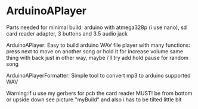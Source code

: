 # ArduinoAPlayer
Parts needed for minimal build:
arduino with atmega328p (i use nano),
sd card reader adapter,
3 buttons
and 3.5 audio jack


ArduinoAPlayer:
Easy to build arduino WAV file player with many functions:
press next to move on another song or hold it for increase volume
same thing with back just in other way,
maybe i'll try add hold pause for random song

ArduinoAPlayerFormatter:
Simple tool to convert mp3 to arduino supported WAV

Warning:if u use my gerbers for pcb the card reader MUST! be from bottom or upside down
see picture "myBuild" and also i has to be tilted little bit
